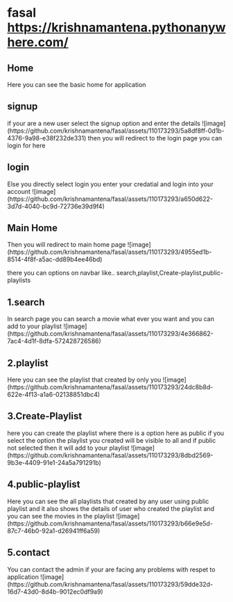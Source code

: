 # fasal https://krishnamantena.pythonanywhere.com/
<h2>Home</h2>Here you can see the basic home for application
<h2>signup</h2>if your are a new user select the signup option and enter the details
![image](https://github.com/krishnamantena/fasal/assets/110173293/5a8df8ff-0d1b-4376-9a98-e38f232de331)
  then you will redirect to the login page you can login for here
<h2>login</h2>Else you directly select login you enter your credatial and login into your account 
![image](https://github.com/krishnamantena/fasal/assets/110173293/a650d622-3d7d-4040-bc9d-72736e39d9f4)

<h2>Main Home</h2>Then you will redirect to main home page
![image](https://github.com/krishnamantena/fasal/assets/110173293/4955ed1b-8514-4f8f-a5ac-dd89b4ee46bd)


there you can options on navbar like.. search,playlist,Create-playlist,public-playlists
<h2>1.search</h2> In search page you can search a movie what ever you want and you can add to your playlist
![image](https://github.com/krishnamantena/fasal/assets/110173293/4e366862-7ac4-4d1f-8dfa-572428726586)

<h2>2.playlist</h2> Here you can see the playlist that created by only you
![image](https://github.com/krishnamantena/fasal/assets/110173293/24dc8b8d-622e-4f13-a1a6-02138851dbc4)

<h2>3.Create-Playlist</h2>here you can create the playlist where there is a option here as public if you select the option the playlist you created will be visible to all and if public not selected then it will add to your playlist
![image](https://github.com/krishnamantena/fasal/assets/110173293/8dbd2569-9b3e-4409-91e1-24a5a791291b)

<h2>4.public-playlist</h2> Here you can see the all playlists that created by any user using public playlist and it also shows the details of user who created the playlist and you can see the movies in the playlist
![image](https://github.com/krishnamantena/fasal/assets/110173293/b66e9e5d-87c7-46b0-92a1-d26941ff6a59)

<h2>5.contact</h2>You can contact the admin if your are facing any problems with respet to application
![image](https://github.com/krishnamantena/fasal/assets/110173293/59dde32d-16d7-43d0-8d4b-9012ec0df9a9)
